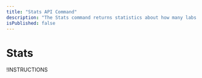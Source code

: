 ```yaml
---
title: "Stats API Command"
description: "The Stats command returns statistics about how many labs are currently active and saved."
isPublished: false
---
```


# Stats

!INSTRUCTIONS[](https://raw.githubusercontent.com/LearnOnDemandSystems/docs/master/lod/lod-api/api-deprecate-message.md)
